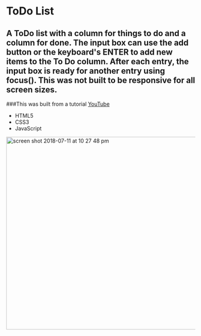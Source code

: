 # ToDo List
## A ToDo list with a column for things to do and a column for done. The input box can use the add button or the keyboard's ENTER to add new items to the To Do column. After each entry, the input box is ready for another entry using focus(). This was not built to be responsive for all screen sizes. 
###This  was built from a tutorial [YouTube](https://youtu.be/dHtyDron5ik)


- HTML5
- CSS3
- JavaScript

<img width="513" alt="screen shot 2018-07-11 at 10 27 48 pm" src="https://user-images.githubusercontent.com/27019342/42667211-affe4322-85fe-11e8-8b0b-0bc4adfe8013.png">